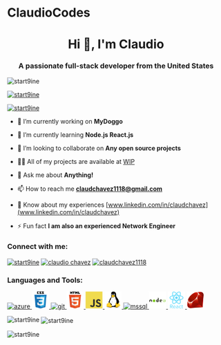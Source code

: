 # ClaudioCodes
<h1 align="center">Hi 👋, I'm Claudio</h1>
<h3 align="center">A passionate full-stack developer from the United States</h3>

<p align="left"> <img src="https://komarev.com/ghpvc/?username=start9ine&label=Profile%20views&color=0e75b6&style=flat" alt="start9ine" /> </p>

<p align="left"> <a href="https://github.com/ryo-ma/github-profile-trophy"><img src="https://github-profile-trophy.vercel.app/?username=start9ine" alt="start9ine" /></a> </p>

<p align="left"> <a href="https://twitter.com/start9ine" target="blank"><img src="https://img.shields.io/twitter/follow/start9ine?logo=twitter&style=for-the-badge" alt="start9ine" /></a> </p>

- 🔭 I’m currently working on **MyDoggo**

- 🌱 I’m currently learning **Node.js React.js**

- 👯 I’m looking to collaborate on **Any open source projects**

- 👨‍💻 All of my projects are available at [WIP](WIP)

- 💬 Ask me about **Anything!**

- 📫 How to reach me **claudchavez1118@gmail.com**

- 📄 Know about my experiences [www.linkedin.com/in/claudchavez](www.linkedin.com/in/claudchavez)

- ⚡ Fun fact **I am also an experienced Network Engineer**

<h3 align="left">Connect with me:</h3>
<p align="left">
<a href="https://twitter.com/start9ine" target="blank"><img align="center" src="https://raw.githubusercontent.com/rahuldkjain/github-profile-readme-generator/master/src/images/icons/Social/twitter.svg" alt="start9ine" height="30" width="40" /></a>
<a href="https://linkedin.com/in/claudio chavez" target="blank"><img align="center" src="https://raw.githubusercontent.com/rahuldkjain/github-profile-readme-generator/master/src/images/icons/Social/linked-in-alt.svg" alt="claudio chavez" height="30" width="40" /></a>
<a href="https://www.hackerrank.com/claudchavez1118" target="blank"><img align="center" src="https://raw.githubusercontent.com/rahuldkjain/github-profile-readme-generator/master/src/images/icons/Social/hackerrank.svg" alt="claudchavez1118" height="30" width="40" /></a>
</p>

<h3 align="left">Languages and Tools:</h3>
<p align="left"> <a href="https://azure.microsoft.com/en-in/" target="_blank" rel="noreferrer"> <img src="https://www.vectorlogo.zone/logos/microsoft_azure/microsoft_azure-icon.svg" alt="azure" width="40" height="40"/> </a> <a href="https://www.w3schools.com/css/" target="_blank" rel="noreferrer"> <img src="https://raw.githubusercontent.com/devicons/devicon/master/icons/css3/css3-original-wordmark.svg" alt="css3" width="40" height="40"/> </a> <a href="https://git-scm.com/" target="_blank" rel="noreferrer"> <img src="https://www.vectorlogo.zone/logos/git-scm/git-scm-icon.svg" alt="git" width="40" height="40"/> </a> <a href="https://www.w3.org/html/" target="_blank" rel="noreferrer"> <img src="https://raw.githubusercontent.com/devicons/devicon/master/icons/html5/html5-original-wordmark.svg" alt="html5" width="40" height="40"/> </a> <a href="https://developer.mozilla.org/en-US/docs/Web/JavaScript" target="_blank" rel="noreferrer"> <img src="https://raw.githubusercontent.com/devicons/devicon/master/icons/javascript/javascript-original.svg" alt="javascript" width="40" height="40"/> </a> <a href="https://www.linux.org/" target="_blank" rel="noreferrer"> <img src="https://raw.githubusercontent.com/devicons/devicon/master/icons/linux/linux-original.svg" alt="linux" width="40" height="40"/> </a> <a href="https://www.microsoft.com/en-us/sql-server" target="_blank" rel="noreferrer"> <img src="https://www.svgrepo.com/show/303229/microsoft-sql-server-logo.svg" alt="mssql" width="40" height="40"/> </a> <a href="https://nodejs.org" target="_blank" rel="noreferrer"> <img src="https://raw.githubusercontent.com/devicons/devicon/master/icons/nodejs/nodejs-original-wordmark.svg" alt="nodejs" width="40" height="40"/> </a> <a href="https://reactjs.org/" target="_blank" rel="noreferrer"> <img src="https://raw.githubusercontent.com/devicons/devicon/master/icons/react/react-original-wordmark.svg" alt="react" width="40" height="40"/> </a> <a href="https://www.ruby-lang.org/en/" target="_blank" rel="noreferrer"> <img src="https://raw.githubusercontent.com/devicons/devicon/master/icons/ruby/ruby-original.svg" alt="ruby" width="40" height="40"/> </a> </p>

<p><img align="left" src="https://github-readme-stats.vercel.app/api/top-langs?username=start9ine&show_icons=true&locale=en&layout=compact" alt="start9ine" /></p>

<p>&nbsp;<img align="center" src="https://github-readme-stats.vercel.app/api?username=start9ine&show_icons=true&locale=en" alt="start9ine" /></p>

<p><img align="center" src="https://github-readme-streak-stats.herokuapp.com/?user=start9ine&" alt="start9ine" /></p>
